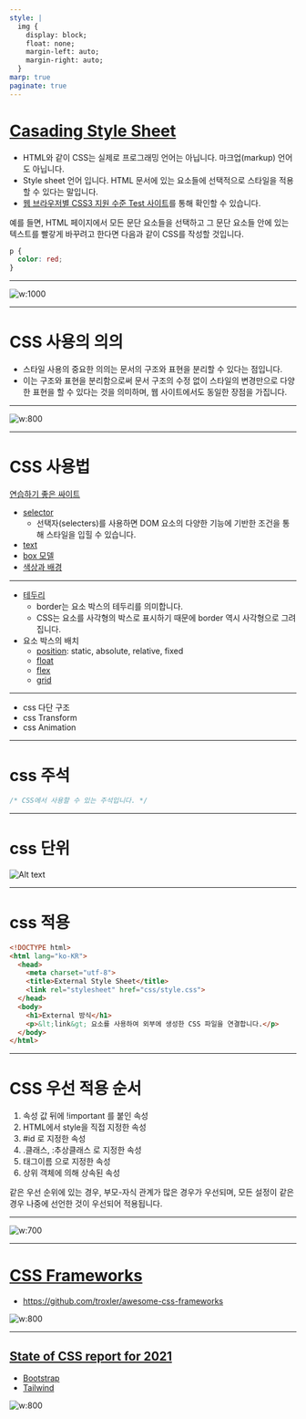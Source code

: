 ```yaml
---
style: |
  img {
    display: block;
    float: none;
    margin-left: auto;
    margin-right: auto;
  }
marp: true
paginate: true
---
```

# [Casading Style Sheet](https://developer.mozilla.org/ko/docs/Learn/Getting_started_with_the_web/CSS_basics)
- HTML와 같이 CSS는 실제로 프로그래밍 언어는 아닙니다. 마크업(markup) 언어 도 아닙니다.
- Style sheet 언어 입니다. HTML 문서에 있는 요소들에 선택적으로 스타일을 적용할 수 있다는 말입니다.
- [웹 브라우저별 CSS3 지원 수준 Test 사이트](https://css3test.com/)를 통해 확인할 수 있습니다.

예를 들면, HTML 페이지에서 모든 문단 요소들을 선택하고 그 문단 요소들 안에 있는 텍스트를 빨갛게 바꾸려고 한다면 다음과 같이 CSS를 작성할 것입니다.
```css
p {
  color: red;
}
```

---
![w:1000](./img/image.png)

---
# CSS 사용의 의의
- 스타일 사용의 중요한 의의는 문서의 구조와 표현을 분리할 수 있다는 점입니다.
- 이는 구조와 표현을 분리함으로써 문서 구조의 수정 없이 스타일의 변경만으로 다양한 표현을 할 수 있다는 것을 의미하며, 웹 사이트에서도 동일한 장점을 가집니다.

---
![w:800](./img/image-1.png)

---
# CSS 사용법
[연습하기 좋은 싸이트](https://flukeout.github.io/)
- [selector](./selector.md)
  - 선택자(selecters)를 사용하면 DOM 요소의 다양한 기능에 기반한 조건을 통해 스타일을 입힐 수 있습니다.
- [text](./text.md)
- [box 모델](./box.md)
- [색상과 배경](./color.md)

---
- [테두리](./border.md)
  - border는 요소 박스의 테두리를 의미합니다.
  - CSS는 요소를 사각형의 박스로 표시하기 때문에 border 역시 사각형으로 그려집니다.
- 요소 박스의 배치
  - [position](./position.md): static, absolute, relative, fixed
  - [float](./float.md)
  - [flex](./flex.md)
  - [grid](./grid.md)


---
- css 다단 구조
- css Transform
- css Animation


---
# css 주석
```css
/* CSS에서 사용할 수 있는 주석입니다. */
```

---
# css 단위
![Alt text](./img/image-2.png)

---
# css 적용 
```html
<!DOCTYPE html>
<html lang="ko-KR">
  <head>
    <meta charset="utf-8">
    <title>External Style Sheet</title>
    <link rel="stylesheet" href="css/style.css">
  </head>
  <body>
    <h1>External 방식</h1>
    <p>&lt;link&gt; 요소를 사용하여 외부에 생성한 CSS 파일을 연결합니다.</p>
  </body>
</html>
```

---
# CSS 우선 적용 순서 
1. 속성 값 뒤에 !important 를 붙인 속성
2. HTML에서 style을 직접 지정한 속성
3. #id 로 지정한 속성
4. .클래스, :추상클래스 로 지정한 속성
5. 태그이름 으로 지정한 속성
6. 상위 객체에 의해 상속된 속성

같은 우선 순위에 있는 경우, 부모-자식 관계가 많은 경우가 우선되며, 모든 설정이 같은 경우 나중에 선언한 것이 우선되어 적용됩니다.

---
![w:700](./img/image-3.png)

---
# [CSS Frameworks](https://hackr.io/blog/best-css-frameworks)
- https://github.com/troxler/awesome-css-frameworks

![w:800](./img/image-4.png)

---
## [State of CSS report for 2021](https://2021.stateofcss.com/en-US/technologies/css-frameworks/)
- [Bootstrap](https://getbootstrap.com/docs/3.4/)
- [Tailwind](https://tailwindcss.com/)

![w:800](./img/image-5.png)



